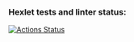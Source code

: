 ### Hexlet tests and linter status:
[![Actions Status](https://github.com/orc-code/frontend-project-46/actions/workflows/hexlet-check.yml/badge.svg)](https://github.com/orc-code/frontend-project-46/actions)